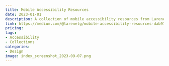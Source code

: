 ```yaml
---
title: Mobile Accessibility Resources
date: 2023-01-01
description: A collection of mobile accessibility resources from Larene Lg.
link: https://medium.com/@larenelg/mobile-accessibility-resources-dab97a739080
pricing: 
tags: 
- Accessibility
- Collections
categories: 
- Design
image: index_screenshot_2023-09-07.png
---
```

